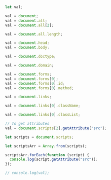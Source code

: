 <!-- * In this section we will learn about the brief concept of Document Object Model for javascript -->

<!-- * When we access the doucment object from the window in javascript it gives us in the form of containers (which are not actually array because we can't use a for each loop in these containers) -->

<!-- * First we will need to convert it into arrays then we can use it as an object -->

<!-- *It is not a recommended method -->

<!-- * We will do it with the help of selectors in the later part of the document -->

```javascript
let val;

val = document;
val = document.all;
val = document.all[2];

val = document.all.length;

val = document.head;
val = document.body;

val = document.doctype;

val = document.domain;

val = document.forms;
val = document.forms[0];
val = document.forms[0].id;
val = document.forms[0].method;

val = document.links;

val = document.links[0].className;

val = document.links[0].classList;

// To get attributes
val = document.scripts[2].getAttribute("src");

let scripts = document.scripts;

let scriptsArr = Array.from(scripts);

scriptsArr.forEach(function (script) {
  console.log(script.getAttribute("src"));
});

// console.log(val);
```
